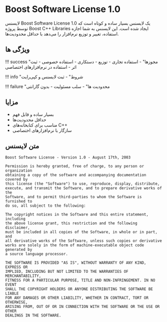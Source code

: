 # Boost Software License 1.0

لایسنس Boost Software License 1.0 یک لایسنس بسیار ساده و کوتاه است که توسط پروژه Boost C++ Libraries ایجاد شده است. این لایسنس به شما اجازه استفاده، تغییر و توزیع نرم‌افزار را می‌دهد با حداقل محدودیت‌ها.

## ویژگی ها

!!! success "مجوزها"
    - استفاده تجاری
    - توزیع
    - دستکاری
    - استفاده خصوصی
    - ثبت اثر
    - استفاده در نرم‌افزارهای اختصاصی

!!! info "شروط"
    - ثبت لایسنس و کپی‌رایت

!!! failure "محدودیت ها"
    - سلب مسئولیت
    - بدون گارانتی

## مزایا

- بسیار ساده و قابل فهم
- حداقل محدودیت‌ها
- مناسب برای کتابخانه‌های C++
- سازگار با نرم‌افزارهای اختصاصی

## متن لایسنس
```
Boost Software License - Version 1.0 - August 17th, 2003

Permission is hereby granted, free of charge, to any person or organization
obtaining a copy of the software and accompanying documentation covered by
this license (the "Software") to use, reproduce, display, distribute,
execute, and transmit the Software, and to prepare derivative works of the
Software, and to permit third-parties to whom the Software is furnished to
do so, all subject to the following:

The copyright notices in the Software and this entire statement, including
the above license grant, this restriction and the following disclaimer,
must be included in all copies of the Software, in whole or in part, and
all derivative works of the Software, unless such copies or derivative
works are solely in the form of machine-executable object code generated by
a source language processor.

THE SOFTWARE IS PROVIDED "AS IS", WITHOUT WARRANTY OF ANY KIND, EXPRESS OR
IMPLIED, INCLUDING BUT NOT LIMITED TO THE WARRANTIES OF MERCHANTABILITY,
FITNESS FOR A PARTICULAR PURPOSE, TITLE AND NON-INFRINGEMENT. IN NO EVENT
SHALL THE COPYRIGHT HOLDERS OR ANYONE DISTRIBUTING THE SOFTWARE BE LIABLE
FOR ANY DAMAGES OR OTHER LIABILITY, WHETHER IN CONTRACT, TORT OR OTHERWISE,
ARISING FROM, OUT OF OR IN CONNECTION WITH THE SOFTWARE OR THE USE OR OTHER
DEALINGS IN THE SOFTWARE.
```
